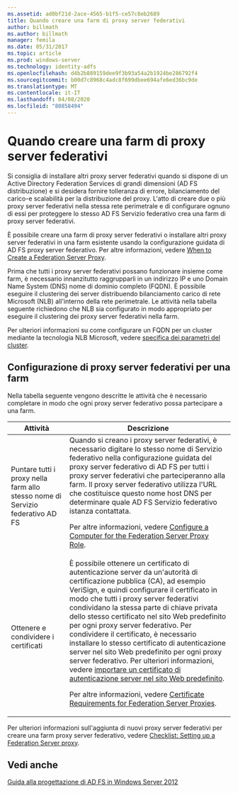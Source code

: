 ```yaml
---
ms.assetid: ad0bf21d-2ace-4565-b1f5-ce57c8eb2689
title: Quando creare una farm di proxy server federativi
author: billmath
ms.author: billmath
manager: femila
ms.date: 05/31/2017
ms.topic: article
ms.prod: windows-server
ms.technology: identity-adfs
ms.openlocfilehash: d4b2b889159dee9f3b93a54a2b1924be286792f4
ms.sourcegitcommit: b00d7c8968c4adc8f699dbee694afe6ed36bc9de
ms.translationtype: MT
ms.contentlocale: it-IT
ms.lasthandoff: 04/08/2020
ms.locfileid: "80858494"
---
```

# <a name="when-to-create-a-federation-server-proxy-farm"></a>Quando creare una farm di proxy server federativi

Si consiglia di installare altri proxy server federativi quando si dispone di un Active Directory Federation Services di grandi dimensioni \(AD FS distribuzione\) e si desidera fornire tolleranza di errore, bilanciamento del carico\-e scalabilità per la distribuzione del proxy. L'atto di creare due o più proxy server federativi nella stessa rete perimetrale e di configurare ognuno di essi per proteggere lo stesso AD FS Servizio federativo crea una farm di proxy server federativi.  
  
È possibile creare una farm di proxy server federativi o installare altri proxy server federativi in una farm esistente usando la configurazione guidata di AD FS proxy server federativo. Per altre informazioni, vedere [When to Create a Federation Server Proxy](When-to-Create-a-Federation-Server-Proxy.md).  
  
Prima che tutti i proxy server federativi possano funzionare insieme come farm, è necessario innanzitutto raggrupparli in un indirizzo IP e uno Domain Name System \(DNS\) nome di dominio completo \(FQDN\). È possibile eseguire il clustering dei server distribuendo bilanciamento carico di rete Microsoft \(NLB\) all'interno della rete perimetrale. Le attività nella tabella seguente richiedono che NLB sia configurato in modo appropriato per eseguire il clustering dei proxy server federativi nella farm.  
  
Per ulteriori informazioni su come configurare un FQDN per un cluster mediante la tecnologia NLB Microsoft, vedere [specifica dei parametri del cluster](https://go.microsoft.com/fwlink/?linkid=74651).  
  
## <a name="configuring-federation-server-proxies-for-a-farm"></a>Configurazione di proxy server federativi per una farm  
Nella tabella seguente vengono descritte le attività che è necessario completare in modo che ogni proxy server federativo possa partecipare a una farm.  
  
|Attività|Descrizione|  
|--------|---------------|  
|Puntare tutti i proxy nella farm allo stesso nome di Servizio federativo AD FS|Quando si creano i proxy server federativi, è necessario digitare lo stesso nome di Servizio federativo nella configurazione guidata del proxy server federativo di AD FS per tutti i proxy server federativi che parteciperanno alla farm. Il proxy server federativo utilizza l'URL che costituisce questo nome host DNS per determinare quale AD FS Servizio federativo istanza contattata.<p>Per altre informazioni, vedere [Configure a Computer for the Federation Server Proxy Role](../../ad-fs/deployment/Configure-a-Computer-for-the-Federation-Server-Proxy-Role.md).|  
|Ottenere e condividere i certificati|È possibile ottenere un certificato di autenticazione server da un'autorità di certificazione pubblica \(CA\), ad esempio VeriSign, e quindi configurare il certificato in modo che tutti i proxy server federativi condividano la stessa parte di chiave privata dello stesso certificato nel sito Web predefinito per ogni proxy server federativo. Per condividere il certificato, è necessario installare lo stesso certificato di autenticazione server nel sito Web predefinito per ogni proxy server federativo. Per ulteriori informazioni, vedere [importare un certificato di autenticazione server nel sito Web predefinito](../../ad-fs/deployment/Import-a-Server-Authentication-Certificate-to-the-Default-Web-Site.md).<p>Per altre informazioni, vedere [Certificate Requirements for Federation Server Proxies](Certificate-Requirements-for-Federation-Server-Proxies.md).|  
  
Per ulteriori informazioni sull'aggiunta di nuovi proxy server federativi per creare una farm proxy server federativo, vedere [Checklist: Setting up a Federation Server proxy](../../ad-fs/deployment/Checklist--Setting-Up-a-Federation-Server-Proxy.md).  
  
## <a name="see-also"></a>Vedi anche
[Guida alla progettazione di AD FS in Windows Server 2012](AD-FS-Design-Guide-in-Windows-Server-2012.md)
